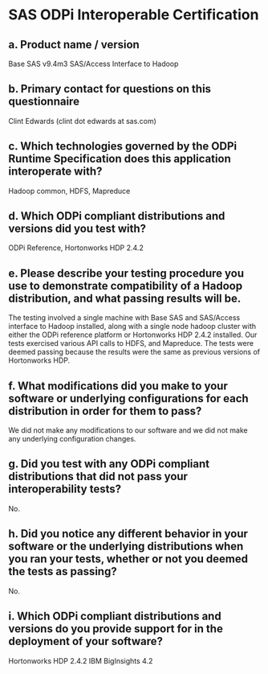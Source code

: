 # SAS ODPi Interoperable Certification

## a. Product name / version
Base SAS v9.4m3
SAS/Access Interface to Hadoop

## b. Primary contact for questions on this questionnaire
Clint Edwards (clint dot edwards at sas.com)

## c. Which technologies governed by the ODPi Runtime Specification does this application interoperate with?
Hadoop common, HDFS, Mapreduce

## d. Which ODPi compliant distributions and versions did you test with?
ODPi Reference, Hortonworks HDP 2.4.2

## e. Please describe your testing procedure you use to demonstrate compatibility of a Hadoop distribution, and what passing results will be.
The testing involved a single machine with Base SAS and SAS/Access interface to Hadoop installed, along with a single node hadoop cluster with either the ODPi reference platform or Hortonworks HDP 2.4.2 installed. Our tests exercised various API calls to HDFS, and Mapreduce. The tests were deemed passing because the results were the same as previous versions of Hortonworks HDP.


## f. What modifications did you make to your software or underlying configurations for each distribution in order for them to pass?
We did not make any modifications to our software and we did not make any underlying configuration changes.

## g. Did you test with any ODPi compliant distributions that did not pass your interoperability tests?
No.

## h. Did you notice any different behavior in your software or the underlying distributions when you ran your tests, whether or not you deemed the tests as passing?
No.

## i. Which ODPi compliant distributions and versions do you provide support for in the deployment of your software?
Hortonworks HDP 2.4.2
IBM BigInsights 4.2

